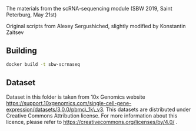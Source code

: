 The materials from the scRNA-sequencing module (SBW 2019, Saint Peterburg, May 21st)

Original scripts from Alexey Sergushiched, slightly modified by Konstantin Zaitsev

## Building

```bash
docker build -t sbw-scrnaseq
```

## Dataset

Dataset in this folder is taken from 10x Genomics website https://support.10xgenomics.com/single-cell-gene-expression/datasets/3.0.0/pbmc\_1k\_v3. This datasets are distributed under Creative Commons Attribution license. For more information about this licence, please refer to https://creativecommons.org/licenses/by/4.0/ .


